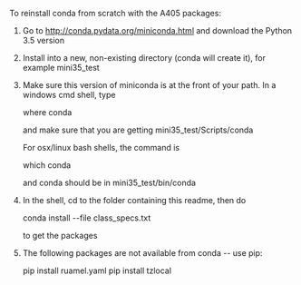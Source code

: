 To reinstall conda from scratch with the A405 packages:

1. Go to http://conda.pydata.org/miniconda.html and download the Python 3.5 version

2. Install into a new, non-existing directory (conda will create it), for example
   mini35_test

3. Make sure this version of miniconda is at the front of your path.  In a windows
   cmd shell, type

   where conda

   and make sure that you are getting mini35_test/Scripts/conda

   For osx/linux bash shells, the command is

   which conda
   
   and conda should be in mini35_test/bin/conda

4. In the shell, cd to  the folder containing this readme, then do 

   conda install --file class_specs.txt

   to get the packages

5. The following packages are not available from conda -- use pip:

   pip install ruamel.yaml
   pip install tzlocal
   

